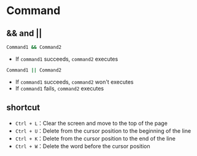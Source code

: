 # Command

## && and ||

```bash
Command1 && Command2
```

- If `command1` succeeds, `command2` executes

```bash
Command1 || Command2
```

- If `command1` succeeds, `command2` won't executes
- If `command1` fails, `command2` executes

## shortcut

- `Ctrl + L`：Clear the screen and move to the top of the page
- `Ctrl + U`：Delete from the cursor position to the beginning of the line
- `Ctrl + K`：Delete from the cursor position to the end of the line
- `Ctrl + W`：Delete the word before the cursor position